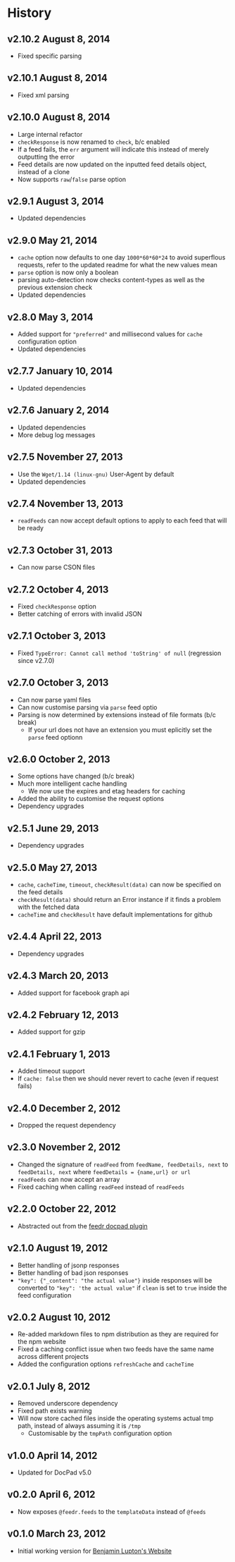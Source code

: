 # History

## v2.10.2 August 8, 2014
- Fixed specific parsing

## v2.10.1 August 8, 2014
- Fixed xml parsing

## v2.10.0 August 8, 2014
- Large internal refactor
- `checkResponse` is now renamed to `check`, b/c enabled
- If a feed fails, the `err` argument will indicate this instead of merely outputting the error
- Feed details are now updated on the inputted feed details object, instead of a clone
- Now supports `raw`/`false` parse option

## v2.9.1 August 3, 2014
- Updated dependencies

## v2.9.0 May 21, 2014
- `cache` option now defaults to one day `1000*60*60*24` to avoid superflous requests, refer to the updated readme for what the new values mean
- `parse` option is now only a boolean
- parsing auto-detection now checks content-types as well as the previous extension check
- Updated dependencies

## v2.8.0 May 3, 2014
- Added support for `"preferred"` and millisecond values for `cache` configuration option
- Updated dependencies

## v2.7.7 January 10, 2014
- Updated dependencies

## v2.7.6 January 2, 2014
- Updated dependencies
- More debug log messages

## v2.7.5 November 27, 2013
- Use the `Wget/1.14 (linux-gnu)` User-Agent by default
- Updated dependencies

## v2.7.4 November 13, 2013
- `readFeeds` can now accept default options to apply to each feed that will be ready

## v2.7.3 October 31, 2013
- Can now parse CSON files

## v2.7.2 October 4, 2013
- Fixed `checkResponse` option
- Better catching of errors with invalid JSON

## v2.7.1 October 3, 2013
- Fixed `TypeError: Cannot call method 'toString' of null` (regression since v2.7.0)

## v2.7.0 October 3, 2013
- Can now parse yaml files
- Can now customise parsing via `parse` feed optio
- Parsing is now determined by extensions instead of file formats (b/c break)
	- If your url does not have an extension you must eplicitly set the `parse` feed optionn

## v2.6.0 October 2, 2013
- Some options have changed (b/c break)
- Much more intelligent cache handling
	- We now use the expires and etag headers for caching
- Added the ability to customise the request options
- Dependency upgrades

## v2.5.1 June 29, 2013
- Dependency upgrades

## v2.5.0 May 27, 2013
- `cache`, `cacheTime`, `timeout`, `checkResult(data)` can now be specified on the feed details
- `checkResult(data)` should return an Error instance if it finds a problem with the fetched data
- `cacheTime` and `checkResult` have default implementations for github

## v2.4.4 April 22, 2013
- Dependency upgrades

## v2.4.3 March 20, 2013
- Added support for facebook graph api

## v2.4.2 February 12, 2013
- Added support for gzip

## v2.4.1 February 1, 2013
- Added timeout support
- If `cache: false` then we should never revert to cache (even if request fails)

## v2.4.0 December 2, 2012
- Dropped the request dependency

## v2.3.0 November 2, 2012
- Changed the signature of `readFeed` from `feedName, feedDetails, next` to `feedDetails, next` where `feedDetails = {name,url} or url`
- `readFeeds` can now accept an array
- Fixed caching when calling `readFeed` instead of `readFeeds`

## v2.2.0 October 22, 2012
- Abstracted out from the [feedr docpad plugin](http://docpad.org/plugin/feedr)

## v2.1.0 August 19, 2012
- Better handling of jsonp responses
- Better handling of bad json responses
- `"key": {"_content": "the actual value"}` inside responses will be converted to `"key": 'the actual value"` if `clean` is set to `true` inside the feed configuration

## v2.0.2 August 10, 2012
- Re-added markdown files to npm distribution as they are required for the npm website
- Fixed a caching conflict issue when two feeds have the same name across different projects
- Added the configuration options `refreshCache` and `cacheTime`

## v2.0.1 July 8, 2012
- Removed underscore dependency
- Fixed path exists warning
- Will now store cached files inside the operating systems actual tmp path, instead of always assuming it is `/tmp`
	- Customisable by the `tmpPath` configuration option

## v1.0.0 April 14, 2012
- Updated for DocPad v5.0

## v0.2.0 April 6, 2012
- Now exposes `@feedr.feeds` to the `templateData` instead of `@feeds`

## v0.1.0 March 23, 2012
- Initial working version for [Benjamin Lupton's Website](https://github.com/balupton/balupton.docpad)
